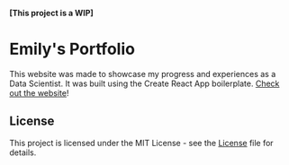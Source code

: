 <b>[This project is a WIP]</b>

# **Emily's Portfolio**
This website was made to showcase my progress and experiences as a Data Scientist. It was built using the Create React App boilerplate.
[Check out the website](https://snoozleemily.github.io/emilys-coding-journey/)!

## License
This project is licensed under the MIT License - see the [License](LICENSE.md) file for details.

